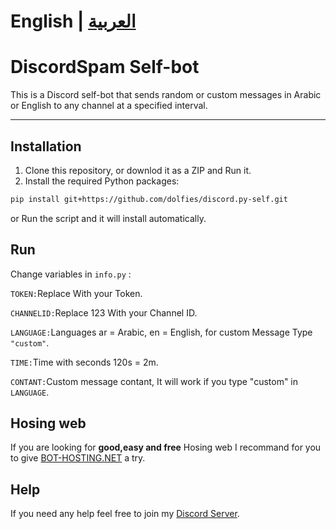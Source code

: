 
# English | [العربية](https://github.com/m2k7m/DiscordSpam/blob/main/README-ar.md)

# DiscordSpam Self-bot

This is a Discord self-bot that sends random or custom messages in Arabic or English to any channel at a specified interval.
___

## Installation

1. Clone this repository, or downlod it as a ZIP and Run it.
2. Install the required Python packages:

```bash
pip install git+https://github.com/dolfies/discord.py-self.git
```
or Run the script and it will install automatically.

## Run

Change variables in `info.py` :


`TOKEN:`Replace With your Token.

`CHANNELID:`Replace 123 With your Channel ID.

`LANGUAGE:`Languages ar = Arabic, en = English, for custom Message Type `"custom"`.

`TIME:`Time with seconds 120s = 2m.

`CONTANT:`Custom message contant, It will work if you type "custom" in `LANGUAGE`.


## Hosing web 

If you are looking for **good,easy and free** Hosing web I recommand for you to give [BOT-HOSTING.NET](https://bot-hosting.net/?aff=1203278055229882418) a try. 

## Help

If you need any help feel free to join my [Discord Server](https://discord.gg/93PrMAHeB4).

